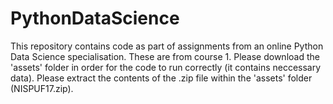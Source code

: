 # PythonDataScience

This repository contains code as part of assignments from an online Python Data Science specialisation.
These are from course 1.
Please download the 'assets' folder in order for the code to run correctly (it contains neccessary data). 
Please extract the contents of the .zip file within the 'assets' folder (NISPUF17.zip).
